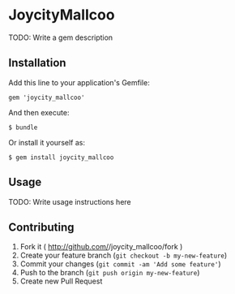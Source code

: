 # JoycityMallcoo

TODO: Write a gem description

## Installation

Add this line to your application's Gemfile:

    gem 'joycity_mallcoo'

And then execute:

    $ bundle

Or install it yourself as:

    $ gem install joycity_mallcoo

## Usage

TODO: Write usage instructions here

## Contributing

1. Fork it ( http://github.com/<my-github-username>/joycity_mallcoo/fork )
2. Create your feature branch (`git checkout -b my-new-feature`)
3. Commit your changes (`git commit -am 'Add some feature'`)
4. Push to the branch (`git push origin my-new-feature`)
5. Create new Pull Request
